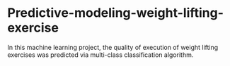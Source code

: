 # Predictive-modeling-weight-lifting-exercise
In this machine learning project, the quality of execution of weight lifting exercises was predicted via multi-class classification algorithm. 
